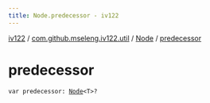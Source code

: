 ```yaml
---
title: Node.predecessor - iv122
---
```


[iv122](../../index.md) / [com.github.mseleng.iv122.util](../index.md) / [Node](index.md) / [predecessor](.)

# predecessor

`var predecessor: `[`Node`](index.md)`<T>?`